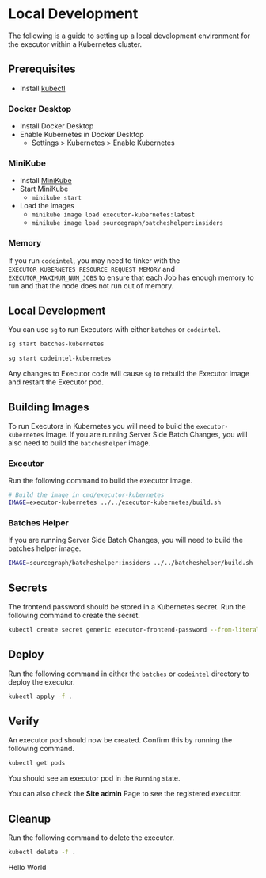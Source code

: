 # Local Development

The following is a guide to setting up a local development environment for the executor within a Kubernetes cluster.

## Prerequisites

- Install [kubectl](https://kubernetes.io/docs/tasks/tools/install-kubectl/)

### Docker Desktop

- Install Docker Desktop
- Enable Kubernetes in Docker Desktop
  - Settings > Kubernetes > Enable Kubernetes

### MiniKube

- Install [MiniKube](https://kubernetes.io/docs/tasks/tools/install-minikube/)
- Start MiniKube
  - `minikube start`
- Load the images
  - `minikube image load executor-kubernetes:latest`
  - `minikube image load sourcegraph/batcheshelper:insiders`

### Memory

If you run `codeintel`, you may need to tinker with the `EXECUTOR_KUBERNETES_RESOURCE_REQUEST_MEMORY`
and `EXECUTOR_MAXIMUM_NUM_JOBS` to ensure that each Job has enough memory to run and that the node does not run out of
memory.

## Local Development

You can use `sg` to run Executors with either `batches` or `codeintel`.

```bash
sg start batches-kubernetes
```

```bash
sg start codeintel-kubernetes
```

Any changes to Executor code will cause `sg` to rebuild the Executor image and restart the Executor pod.

## Building Images

To run Executors in Kubernetes you will need to build the `executor-kubernetes` image. If you are running Server Side
Batch Changes, you will also need to build the `batcheshelper` image.

### Executor

Run the following command to build the executor image.

```bash
# Build the image in cmd/executor-kubernetes
IMAGE=executor-kubernetes ../../executor-kubernetes/build.sh
```

### Batches Helper

If you are running Server Side Batch Changes, you will need to build the batches helper image.

```bash
IMAGE=sourcegraph/batcheshelper:insiders ../../batcheshelper/build.sh
```

## Secrets

The frontend password should be stored in a Kubernetes secret. Run the following command to create the secret.

```bash
kubectl create secret generic executor-frontend-password --from-literal=EXECUTOR_FRONTEND_PASSWORD=hunter2hunter2hunter2
```

## Deploy

Run the following command in either the `batches` or `codeintel` directory to deploy the executor.

```bash
kubectl apply -f .
```

## Verify

An executor pod should now be created. Confirm this by running the following command.

```bash
kubectl get pods
```

You should see an executor pod in the `Running` state.

You can also check the **Site admin** Page to see the registered executor.

## Cleanup

Run the following command to delete the executor.

```bash
kubectl delete -f .
```
Hello World
